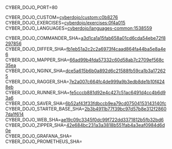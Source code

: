
CYBER_DOJO_PORT=80<br/>

CYBER_DOJO_CUSTOM=[cyberdojo/custom:c0b8276](https://github.com/cyber-dojo/custom/commit/c0b8276dfa25feff62bdcc5c30b1000b7291ce25)<br/>
CYBER_DOJO_EXERCISES=[cyberdojo/exercises:0f4a015](https://github.com/cyber-dojo/exercises/commit/0f4a0157898207d8e31ad872ec2adabf31381590)<br/>
CYBER_DOJO_LANGUAGES=[cyberdojo/languages-common:1538559](https://github.com/cyber-dojo/languages/commit/1538559a6f06af674980c4d8d7fe2468dc65668d)<br/>

CYBER_DOJO_COMMANDER_SHA=[a3d1ca1a15fab658a01cd6cda54ebe72f8297856](https://github.com/cyber-dojo/commander/commit/a3d1ca1a15fab658a01cd6cda54ebe72f8297856)<br/>
CYBER_DOJO_DIFFER_SHA=[fb1eb51a2c2c2a6973f4caad864fa44ba5e8a4e6](https://github.com/cyber-dojo/differ/commit/fb1eb51a2c2c2a6973f4caad864fa44ba5e8a4e6)<br/>
CYBER_DOJO_MAPPER_SHA=[66ad99b4fda57332c60d58ab7c2709ef568c35ea](https://github.com/cyber-dojo/mapper/commit/66ad99b4fda57332c60d58ab7c2709ef568c35ea)<br/>
CYBER_DOJO_NGINX_SHA=[dce5a615b6b0a892d6c21588fb59ca1b3a172625](https://github.com/cyber-dojo/nginx/commit/dce5a615b6b0a892d6c21588fb59ca1b3a172625)<br/>
CYBER_DOJO_RAGGER_SHA=[7e2a007c664fc4de999a9b3edb8de1b10f4248eb](https://github.com/cyber-dojo/ragger/commit/7e2a007c664fc4de999a9b3edb8de1b10f4248eb)<br/>
CYBER_DOJO_RUNNER_SHA=[fe5cccb881d92e4c427c51ac6491d4cc4b6d93a6](https://github.com/cyber-dojo/runner/commit/fe5cccb881d92e4c427c51ac6491d4cc4b6d93a6)<br/>
CYBER_DOJO_SAVER_SHA=[6b52af43f33fdbccb9ea79cd07504153143140fc](https://github.com/cyber-dojo/saver/commit/6b52af43f33fdbccb9ea79cd07504153143140fc)<br/>
CYBER_DOJO_STARTER_BASE_SHA=[2b3b4911b77f39bc97d57b8e312f28607da1f614](https://github.com/cyber-dojo/starter-base/commit/2b3b4911b77f39bc97d57b8e312f28607da1f614)<br/>
CYBER_DOJO_WEB_SHA=[ae19c09c3345f0dc99f722dd3371812b5fb32bd6](https://github.com/cyber-dojo/web/commit/ae19c09c3345f0dc99f722dd3371812b5fb32bd6)<br/>
CYBER_DOJO_ZIPPER_SHA=[42e684bc231a3a3818b551fab4a3eaf0984d6d0e](https://github.com/cyber-dojo/zipper/commit/42e684bc231a3a3818b551fab4a3eaf0984d6d0e)<br/>
CYBER_DOJO_GRAFANA_SHA=[](https://github.com/cyber-dojo/grafana/commit/)<br/>
CYBER_DOJO_PROMETHEUS_SHA=[](https://github.com/cyber-dojo/prometheus/commit/)<br/>

